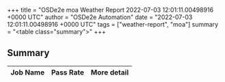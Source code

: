 +++
title = "OSDe2e moa Weather Report 2022-07-03 12:01:11.00498916 +0000 UTC"
author = "OSDe2e Automation"
date = "2022-07-03 12:01:11.00498916 +0000 UTC"
tags = ["weather-report", "moa"]
summary = "<table class=\"summary\"></table>"
+++
## Summary

| Job Name | Pass Rate | More detail |
|----------|-----------|-------------|




